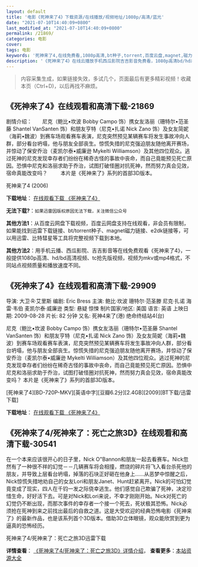 ```yaml
---
layout: default
title: '电影《死神来了4》下载资源/在线播放/视频地址/1080p/高清/蓝光'
date: "2021-07-10T14:40:09+0800"
last_modified_at: "2021-07-10T14:40:09+0800"
permalink: /21869/
categories: 电影
cover:
tags: 电影
keywords: '死神来了4,在线免费看,1080p高清,bt种子,torrent,百度云盘,magnet,磁力链,迅雷下载资源'
description: '《死神来了4》在线云播放手机西瓜影院吉吉影音免费看，1080p高清bd/hd未删减完整版和tc抢先枪版，mkv/mp4格式，附带bt/torrent种子、magnet/磁力链、百度云盘、网盘资源迅雷下载链接'
---
```


>内容采集生成，如果链接失效，多试几个，页面最后有更多精彩视频！收藏本页（Ctrl+D)，以后再找不麻烦。


## 《死神来了4》在线观看和高清下载-21869

剧情介绍：　　尼克（鲍比•坎波 Bobby Campo 饰）携女友洛丽（珊特尔•范圣藤 Shantel VanSanten 饰）和朋友亨特（尼克•扎诺 Nick Zano 饰）及女友简妮（海莉•魏波）到赛车场观看赛车表演，尼克突然预见某辆赛车将发生事故冲向人群，部分看台坍塌，他与朋友全部丧生。惊慌失措的尼克强迫朋友随他离开赛场，并惊动了保安乔治（麦凯尔泰•威廉逊 Mykelti Williamson）及其他四位观众。逃过死神的尼克发现幸存者们纷纷在稀奇古怪的事故中丧命，而自己竟能预见死亡原因。恐惧中尼克和洛丽求助于乔治，试图打破怪圈对抗死神，然而努力真会见效，宿命真能改变吗？  　　本片是《死神来了》系列的首部3D版本。


死神来了4 (2006)

**下载地址**： [在线观看下载 《死神来了4》](https://www.btbtdy.me/btdy/dy880.html) 


**无法下载?**：`如果迅雷因版权原因无法下载，关注微信公众号 `

**其他方法1**：从百度云网盘下载视频，百度云网盘支持在线观看，非会员有限制，如果能找到迅雷下载链接、bt/torrent种子、magnet磁力链接、e2dk链接等，可以用迅雷、比特彗星等工具将完整视频下载到本地。

**其他方法2**：用手机云播、西瓜影院、吉吉影音等在线免费观看《死神来了4》，一般提供1080p高清、hd/bd高清视频、tc抢先版视频，视频为mkv或mp4格式，不同站点视频质量和播放速度不同。


## 《死神来了4》在线观看和高清下载-29909

导演: 大卫·R·艾里斯 编剧: Eric Bress 主演: 鲍比·坎波 珊特尔·范圣滕 尼克·扎诺 海雷·韦伯 麦凯尔泰·威廉逊 类型: 悬疑 惊悚 制片国家/地区: 美国 语言: 英语 上映日期: 2009-08-28 片长: 82 分钟 又名: 死神4来了(港) 绝命终结站4(台)

尼克（鲍比•坎波 Bobby Campo 饰）携女友洛丽（珊特尔•范圣藤 Shantel VanSanten 饰）和朋友亨特（尼克•扎诺 Nick Zano 饰）及女友简妮（海莉•魏波）到赛车场观看赛车表演，尼克突然预见某辆赛车将发生事故冲向人群，部分看台坍塌，他与朋友全部丧生。惊慌失措的尼克强迫朋友随他离开赛场，并惊动了保安乔治（麦凯尔泰•威廉逊 Mykelti Williamson）及其他四位观众。逃过死神的尼克发现幸存者们纷纷在稀奇古怪的事故中丧命，而自己竟能预见死亡原因。恐惧中尼克和洛丽求助于乔治，试图打破怪圈对抗死神，然而努力真会见效，宿命真能改变吗？ 本片是《死神来了》系列的首部3D版本。


[死神来了4][BD-720P-MKV][英语中字][豆瓣6.2分][2.4GB][2009][BT下载/迅雷下载]

**下载地址**： [在线观看下载 《死神来了4》](https://www.btdx8.com/torrent/the_final_destination_2009.html) 


## 《死神来了4/死神来了：死亡之旅3D》在线观看和高清下载-30541

在一个本来应该很开心的日子里，Nick O"Bannon和朋友一起去看赛车。Nick忽然有了一种很不祥的幻觉－－几辆赛车将会相撞，燃烧的碎片将飞入看台杀死他的朋友，并导致上层看台坍塌，掉落的石块正好砸在他身上……从恶梦中惊醒之后，Nick惊慌失措地劝自己的女友Lori和朋友Janet、Hunt赶紧离开。Nick的可怕幻觉竟变成了现实，四人在千钧一发之际侥幸逃生。他们感觉自己欺骗了死神，决定珍惜生命，好好活下去。可是对Nick和Lori来说，不幸才刚刚开始。Nick对死亡的幻觉仍不断出现，而那次事件的幸存者一个接一个死去，死状极其恐怖。Nick必须抢在死神到来之前找出最后的自救之道。这是大受欢迎的经典恐怖电影《死神来了》的最新作品，也是该系列首个3D版本。借助3D立体眼镜，观众能欣赏到更为逼真的恐怖经历。


死神来了4/死神来了：死亡之旅3D迅雷下载

**详情查看**： [《死神来了4/死神来了：死亡之旅3D》详情介绍](/movie/30541/)， **查看更多**：[本站资源大全](/movie/t/all/)

